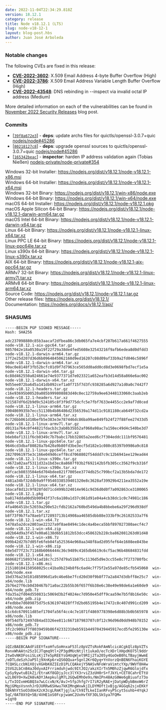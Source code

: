 ```yaml
---
date: 2022-11-04T22:34:29.818Z
version: 18.12.1
category: release
title: Node v18.12.1 (LTS)
slug: node-v18-12-1
layout: blog-post.hbs
author: Juan José Arboleda
---
```


### Notable changes

The following CVEs are fixed in this release:

* **[CVE-2022-3602](https://cve.mitre.org/cgi-bin/cvename.cgi?name=CVE-2022-3602)**: X.509 Email Address 4-byte Buffer Overflow (High)
* **[CVE-2022-3786](https://cve.mitre.org/cgi-bin/cvename.cgi?name=CVE-2022-3786)**: X.509 Email Address Variable Length Buffer Overflow (High)
* **[CVE-2022-43548](https://cve.mitre.org/cgi-bin/cvename.cgi?name=CVE-2022-43548)**: DNS rebinding in --inspect via invalid octal IP address (Medium)

More detailed information on each of the vulnerabilities can be found in [November 2022 Security Releases](https://nodejs.org/en/blog/vulnerability/november-2022-security-releases/) blog post.

### Commits

* \[[`39f8a672e3`](https://github.com/nodejs/node/commit/39f8a672e3)] - **deps**: update archs files for quictls/openssl-3.0.7+quic [nodejs/node#45286](https://github.com/nodejs/node/pull/45286)
* \[[`80218127c8`](https://github.com/nodejs/node/commit/80218127c8)] - **deps**: upgrade openssl sources to quictls/openssl-3.0.7+quic [nodejs/node#45286](https://github.com/nodejs/node/pull/45286)
* \[[`165342beac`](https://github.com/nodejs/node/commit/165342beac)] - **inspector**: harden IP address validation again (Tobias Nießen) [nodejs-private/node-private#354](https://github.com/nodejs-private/node-private/pull/354)

Windows 32-bit Installer: https://nodejs.org/dist/v18.12.1/node-v18.12.1-x86.msi \
Windows 64-bit Installer: https://nodejs.org/dist/v18.12.1/node-v18.12.1-x64.msi \
Windows 32-bit Binary: https://nodejs.org/dist/v18.12.1/win-x86/node.exe \
Windows 64-bit Binary: https://nodejs.org/dist/v18.12.1/win-x64/node.exe \
macOS 64-bit Installer: https://nodejs.org/dist/v18.12.1/node-v18.12.1.pkg \
macOS Apple Silicon 64-bit Binary: https://nodejs.org/dist/v18.12.1/node-v18.12.1-darwin-arm64.tar.gz \
macOS Intel 64-bit Binary: https://nodejs.org/dist/v18.12.1/node-v18.12.1-darwin-x64.tar.gz \
Linux 64-bit Binary: https://nodejs.org/dist/v18.12.1/node-v18.12.1-linux-x64.tar.xz \
Linux PPC LE 64-bit Binary: https://nodejs.org/dist/v18.12.1/node-v18.12.1-linux-ppc64le.tar.xz \
Linux s390x 64-bit Binary: https://nodejs.org/dist/v18.12.1/node-v18.12.1-linux-s390x.tar.xz \
AIX 64-bit Binary: https://nodejs.org/dist/v18.12.1/node-v18.12.1-aix-ppc64.tar.gz \
ARMv7 32-bit Binary: https://nodejs.org/dist/v18.12.1/node-v18.12.1-linux-armv7l.tar.xz \
ARMv8 64-bit Binary: https://nodejs.org/dist/v18.12.1/node-v18.12.1-linux-arm64.tar.xz \
Source Code: https://nodejs.org/dist/v18.12.1/node-v18.12.1.tar.gz \
Other release files: https://nodejs.org/dist/v18.12.1/ \
Documentation: https://nodejs.org/docs/v18.12.1/api/

### SHASUMS

```
-----BEGIN PGP SIGNED MESSAGE-----
Hash: SHA256

adc237098880c85b3aacaf2dfbea86c3db065fa7e4cbf207b617a661f4627555  node-v18.12.1-aix-ppc64.tar.gz
9857042e18a0530a19f22f29a38de4fed5608e32543216f9afb6edea8d0dfdd3  node-v18.12.1-darwin-arm64.tar.gz
17f2e25d207d36d6b0964845062160d9ed16207c08d09af33b9a2fd046c5896f  node-v18.12.1-darwin-arm64.tar.xz
90ac0e8148f3fb52bcfc01d9f7d7963ce565dd0add0cd8d3e0698fbd7ecf1e5a  node-v18.12.1-darwin-x64.tar.gz
6c88d462550a024661e74e9377371d7e023321a652eafb3d14d58a866e6ac002  node-v18.12.1-darwin-x64.tar.xz
9d55ee072ba6d5a141db092cef1a0f715f7d3fc938285a6d927a1d0a0c7442f7  node-v18.12.1-headers.tar.gz
c16e93695b00520a085b999808883d40c0ec12759a9ee63448133060c3aab2eb  node-v18.12.1-headers.tar.xz
521587df6d2b9d9c524105c8f3f9d775dcfc5e7fbf7633e4455cc2e9af7d0ced  node-v18.12.1-linux-arm64.tar.gz
3904869935b7ecc51130b4b86486d2356539a174d11c9181180cab649f32cd2a  node-v18.12.1-linux-arm64.tar.xz
0c726bb061d10befb5e383e3e787446dc86ba99ae849fb24f27f88fee27433d5  node-v18.12.1-linux-armv7l.tar.gz
d0131a764c0f44821fdacb3c3ab8b35b52af060a98ac7a150ec49d4c540be3d7  node-v18.12.1-linux-armv7l.tar.xz
b6eb0af1311f6cb0349c7b7babc17bb32865a2eed6c7f304eddc111bf9576481  node-v18.12.1-linux-ppc64le.tar.gz
9646cd3dbaf80828a7b420a9b80fd3be3ecf5d182e1c080c85397b9986a9c818  node-v18.12.1-linux-ppc64le.tar.xz
28270961975e3c166e049d6ceff8cd7068802f54ddd7c9c12b6941ee129ead44  node-v18.12.1-linux-s390x.tar.gz
c4672a02aaf5311d32a1bd3ec8a8607f03b2f692142b5fb305cc3562f9cb316f  node-v18.12.1-linux-s390x.tar.xz
a8fcacb8033504e6d704bdee821f7005ee3774db25c799bcf2a13b5bda7de172  node-v18.12.1-linux-x64.tar.gz
4481a34bf32ddb9a9ff9540338539401320e8c3628af39929b4211ea3552a19e  node-v18.12.1-linux-x64.tar.xz
16acaf8d12c9f828fdd71cd499b324014e961c9d36d0d0f7a092863ce3100065  node-v18.12.1.pkg
ba8174dda00d5b90943f37c6a180a1d37c861d91e04a4cb38dc1c0c74981c186  node-v18.12.1.tar.gz
4fa406451bc52659a290e52cfdb2162a760bd549da4b8bbebe6a29f296d938df  node-v18.12.1.tar.xz
b8f73f9b7fa78aebf172893713b14908aa46585dbb88e333bf9c26102533a7f6  node-v18.12.1-win-x64.7z
5478a5a2dce2803ae22327a9f8ae8494c1dec4a4beca5bbf897027380aecf4c7  node-v18.12.1-win-x64.zip
a02b64d9a3f457e00a6138d6b51812b53dcc458632b228cba862081263d01d48  node-v18.12.1-win-x86.7z
099b42d27b7d05fe6feb04fa525364e960aa348f8ad2d95fef64e1608ee843be  node-v18.12.1-win-x86.zip
68e5d77f23c71168b6066444c36c9489c4165db6619c6cf5ac96b48684831fdd  node-v18.12.1-x64.msi
860682f15893741ad18c7c257d79a51b875c1136d5d9e3cc55e8c7f273780fbc  node-v18.12.1-x86.msi
215180104150568025cc41ba9b234b8f6c6ad4c7f75f2e55a97de85cfb545060  win-x64/node.exe
1bd376a23d181d85096d1a9c46e6be7fcd20d30f9b8f77a2a847d3dbff8e25c7  win-x64/node.lib
2b76e27f6cb0d30467b71a0ac22b55b36f657f6b38e6c38e49e98de6a1e60de9  win-x64/node_pdb.7z
fda35a2fd04d550831c5069d3b2f4024ec7d950e45dff9caa59e7b5f8b16e50c  win-x64/node_pdb.zip
4fedbbe7d609875d75c6361974828ff7d2bd65195b4e17472c8c407d991cd209  win-x86/node.exe
b1c6dc670911d85ef1704fa56f4cc4c7e1071f4869778398e6d88b3b0b565978  win-x86/node.lib
99f54dfb72497d84ad3326ee811c667187983707c0f12c96d96d0dd948b78152  win-x86/node_pdb.7z
3fc2c909af7f8039459b86f42332310eb591b44970439445917ecd5fe295130e  win-x86/node_pdb.zip
-----BEGIN PGP SIGNATURE-----

iQIzBAEBCAAdFiEEYfxoHfuSoHnxaF53lz8pVZTsRokFAmNlcicACgkQlz8pVZTs
RonxWhAAtn25zICJTqmq9tl+2P3gdMUcNtjlt1ukaO/ecTcXDrlXHpdKO75l9ddr
2twOvNKOFosiSLsKj1Te5pREEYsGHUqWjet9RIj2Ta205y4GoOeB0hLTBayjWwmE
/eDTLdeSzhJaP5lj9XnKp6rxQS6QQua+5gnl2Kr6Qyq+YnVorzQnBEN6FhaiKGYE
fCQHSLccbN1XOjvXGHbK8ZIEzD1PLCQAkejY5NASvNFoWraVimtcYXp/9WVf8H4w
2SVG2LbCnB4aJ0dyxAIFrrimduhjwdc9ItJO2/akzXIrTn5M0hzZjqwR6Glojdfx
CpSy9ywtuB1kZj/EtraKf8GDjyJcc3lYX3rviZ3zUH0rS+fJkYL+CET8CahrETtU
w2L06YO+XwZA8vADYJAepkulgM7L2GQwEMhOe9s/NmIPn48AzG0We6gBiuafz73o
L/TxIOIvmHGBQ3a7wLCcxN/K/AvJ+5fpJhfg7rI7iR2yRAE+jDatpWDybBmxW6rZ
MgjGMqsVsnnhJrDJURRw6SHwu7kKIMngWxwkjILDYMOft1vBjg/AGGq62sjxEKkY
5BkNhYtSoO3dUeX2cK3cgLRmKTjgjla/Ch9ITLkeIIanRFvyPScyt5suhb+4YqkJ
5qC/0AT0XtQ+5B/4VHE1oS0FcpjwamC2UxHvfXF3OLSkSya7FQM=
=1qY0
-----END PGP SIGNATURE-----

```
